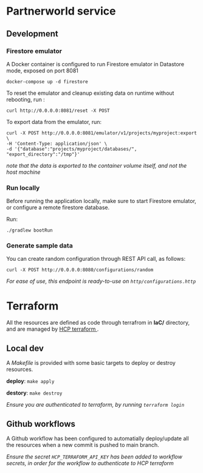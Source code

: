 # Partnerworld service


## Development


### Firestore emulator

A Docker container is configured to run Firestore emulator in Datastore mode, exposed on port 8081
```shell
docker-compose up -d firestore
```

To reset the emulator and cleanup existing data on runtime without rebooting, run :
```shell
curl http://0.0.0.0:8081/reset -X POST
```

To export data from the emulator, run:
```shell
curl -X POST http://0.0.0.0:8081/emulator/v1/projects/myproject:export \
-H 'Content-Type: application/json' \
-d '{"database":"projects/myproject/databases/", "export_directory":"/tmp"}'
```
*note that the data is exported to the container volume itself, and not the host machine*

### Run locally

Before running the application locally, make sure to start Firestore emulator, or configure a remote firestore database.

Run:
```shell
./gradlew bootRun
```


### Generate sample data

You can create random configuration through REST API call, as follows:
```shell
curl -X POST http://0.0.0.0:8080/configurations/random
```

*For ease of use, this endpoint is ready-to-use on `http/configurations.http`*


# Terraform

All the resources are defined as code through terrafrom in **IaC/** directory, and are managed by [ HCP terraform ]( https://app.terraform.io/app/ablil-org/workspaces ).

## Local dev

A *Makefile* is provided with some basic targets to deploy or destroy resources.

**deploy**: `make apply`

**destory**: `make destroy`


*Ensure you are authenticated to terraform, by running `terraform login`*


## Github workflows

A Github workflow has been configured to automatially deploy/update all the resources when a new commit is pushed to main branch.

*Ensure the secret `HCP_TERRAFORM_API_KEY` has been added to workflow secrets, in order for the workflow to authenticate to HCP terraform*
